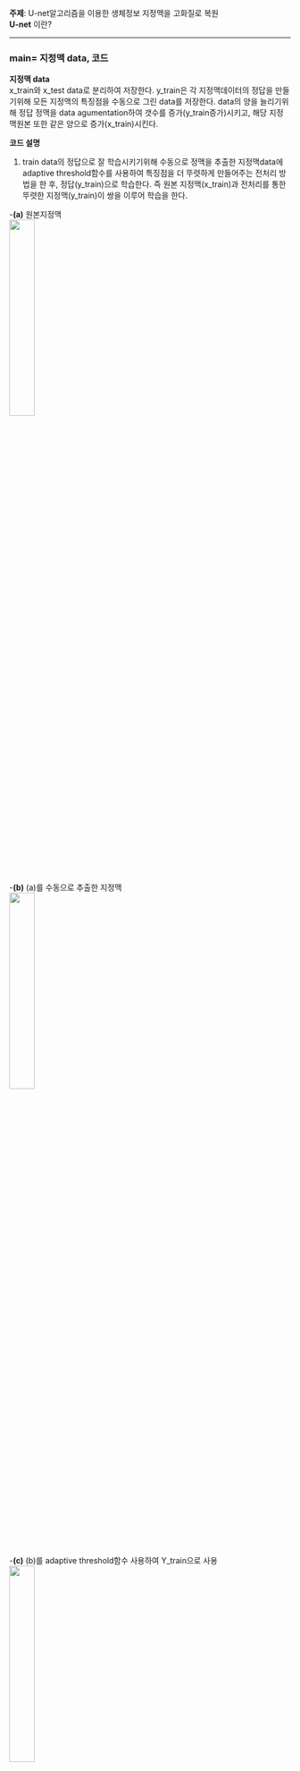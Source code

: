 __주제__: U-net알고리즘을 이용한 생체정보 지정맥을 고화질로 복원  
__U-net__ 이란?




--------------------------------------------------------------------

### main= 지정맥 data, 코드

__지정맥 data__   
x_train와 x_test data로 분리하여 저장한다. y_train은 각 지정맥데이터의 정답을 만들기위해 모든 지정맥의 특징점을 수동으로 그린 data를 저장한다.
data의 양을 늘리기위해 정답 정맥을 data agumentation하여 갯수를 증가(y_train증가)시키고, 해당 지정맥원본 또한 같은 양으로 증가(x_train)시킨다.

__코드 설명__
1. train data의 정답으로 잘 학습시키기위해 수동으로 정맥을 추출한 지정맥data에 adaptive threshold함수를 사용하여 특징점을 더 뚜렷하게 만들어주는 전처리 방법을 한 후, 정답(y_train)으로 학습한다.   즉 원본 지정맥(x_train)과 전처리를 통한 뚜렷한 지정맥(y_train)이 쌍을 이루어 학습을 한다.  

-__(a)__ 원본지정맥  
<img src="https://user-images.githubusercontent.com/57060127/86255296-e8795680-bbf1-11ea-95c9-d8af8b8534f1.jpg" width="30%">

-__(b)__ (a)를 수동으로 추출한 지정맥  
<img src="https://user-images.githubusercontent.com/57060127/86255546-32fad300-bbf2-11ea-8f59-d7019f45d9df.jpeg" width="30%">

-__(c)__ (b)를 adaptive threshold함수 사용하여 Y_train으로 사용  
<img src="https://user-images.githubusercontent.com/57060127/86256395-40648d00-bbf3-11ea-8be9-a1d5763bf7a1.JPG" width="30%">
<br>


2. __U_net 알고리즘__으로 학습하여 x_test 데이터를 예측한다.
<br>

__결과__ 
 
__원본__ |  __예측__
:------------------------------------:|:-------------------------:
![](https://user-images.githubusercontent.com/57060127/86254185-6fc5ca80-bbf0-11ea-95c0-b5e69eb57521.jpg)  |  ![](https://user-images.githubusercontent.com/57060127/86254553-efec3000-bbf0-11ea-9bd4-e90a98270d6f.jpg)
__임계값이상 특징점 이진화__ |  __세선화__
![](https://user-images.githubusercontent.com/57060127/86254701-2629af80-bbf1-11ea-8fb1-bbc4c9ad926d.jpg)  |  ![](https://user-images.githubusercontent.com/57060127/86254716-2e81ea80-bbf1-11ea-82ee-72c7d823c870.jpg)
<br>
<br>


- 정확도 계산: mean_iou방법, 즉 교집합/합집합으로 계산. 결과 data와 예측 data에서의 전체 정맥중에 정말 정맥인 부분이 얼마나 존재하는지 계산한다. 
<br>
<br>

----------------

html5up-hyperspace= 웹 구현

------------------------
data augumentation= brightness, contrast, mixture기법을 통해 data양을 증가

----------------

keras_u-net= keras코드 분석 및 실습

참고: https://www.kaggle.com/keegil/keras-u-net-starter-lb-0-277

-----------------

mean_iou 함수화: pred사진과 후처리한(정맥추출)사진의 정확도를 계산하기위한 코드


